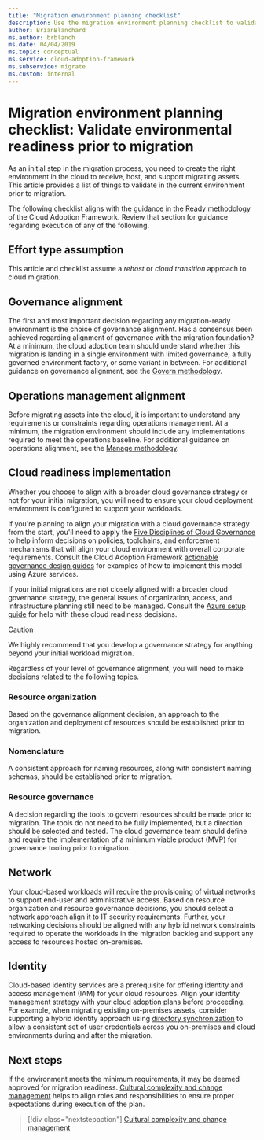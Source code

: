 ```yaml
---
title: "Migration environment planning checklist"
description: Use the migration environment planning checklist to validate environmental readiness prior to migration.
author: BrianBlanchard
ms.author: brblanch
ms.date: 04/04/2019
ms.topic: conceptual
ms.service: cloud-adoption-framework
ms.subservice: migrate
ms.custom: internal
---
```


# Migration environment planning checklist: Validate environmental readiness prior to migration

As an initial step in the migration process, you need to create the right environment in the cloud to receive, host, and support migrating assets. This article provides a list of things to validate in the current environment prior to migration.

The following checklist aligns with the guidance in the [Ready methodology](../../../ready/index.md) of the Cloud Adoption Framework. Review that section for guidance regarding execution of any of the following.

## Effort type assumption

This article and checklist assume a _rehost_ or _cloud transition_ approach to cloud migration.

## Governance alignment

The first and most important decision regarding any migration-ready environment is the choice of governance alignment. Has a consensus been achieved regarding alignment of governance with the migration foundation? At a minimum, the cloud adoption team should understand whether this migration is landing in a single environment with limited governance, a fully governed environment factory, or some variant in between. For additional guidance on governance alignment, see the [Govern methodology](../../../govern/index.md).

## Operations management alignment

Before migrating assets into the cloud, it is important to understand any requirements or constraints regarding operations management. At a minimum, the migration environment should include any implementations required to meet the operations baseline. For additional guidance on operations alignment, see the [Manage methodology](../../../manage/index.md).

## Cloud readiness implementation

Whether you choose to align with a broader cloud governance strategy or not for your initial migration, you will need to ensure your cloud deployment environment is configured to support your workloads.

If you're planning to align your migration with a cloud governance strategy from the start, you'll need to apply the [Five Disciplines of Cloud Governance](../../../govern/governance-disciplines.md) to help inform decisions on policies, toolchains, and enforcement mechanisms that will align your cloud environment with overall corporate requirements. Consult the Cloud Adoption Framework [actionable governance design guides](../../../govern/guides/index.md) for examples of how to implement this model using Azure services.

If your initial migrations are not closely aligned with a broader cloud governance strategy, the general issues of organization, access, and infrastructure planning still need to be managed. Consult the [Azure setup guide](../../../ready/azure-setup-guide/index.md) for help with these cloud readiness decisions.

> [!CAUTION]
> We highly recommend that you develop a governance strategy for anything beyond your initial workload migration.

Regardless of your level of governance alignment, you will need to make decisions related to the following topics.

### Resource organization

Based on the governance alignment decision, an approach to the organization and deployment of resources should be established prior to migration.

### Nomenclature

A consistent approach for naming resources, along with consistent naming schemas, should be established prior to migration.

### Resource governance

A decision regarding the tools to govern resources should be made prior to migration. The tools do not need to be fully implemented, but a direction should be selected and tested. The cloud governance team should define and require the implementation of a minimum viable product (MVP) for governance tooling prior to migration.

## Network

Your cloud-based workloads will require the provisioning of virtual networks to support end-user and administrative access. Based on resource organization and resource governance decisions, you should select a network approach align it to IT security requirements. Further, your networking decisions should be aligned with any hybrid network constraints required to operate the workloads in the migration backlog and support any access to resources hosted on-premises.

## Identity

Cloud-based identity services are a prerequisite for offering identity and access management (IAM) for your cloud resources. Align your identity management strategy with your cloud adoption plans before proceeding. For example, when migrating existing on-premises assets, consider supporting a hybrid identity approach using [directory synchronization](../../../decision-guides/identity/index.md) to allow a consistent set of user credentials across you on-premises and cloud environments during and after the migration.

## Next steps

If the environment meets the minimum requirements, it may be deemed approved for migration readiness. [Cultural complexity and change management](./cultural-complexity.md) helps to align roles and responsibilities to ensure proper expectations during execution of the plan.

> [!div class="nextstepaction"]
> [Cultural complexity and change management](./cultural-complexity.md)
